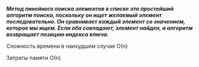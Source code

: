 ***Mетод линейного поиска элементов в списке это простейший алгоритм поиска, поскольку он ищет желаемый элемент последовательно.
Он сравнивает каждый элемент со значением, которое мы ищем. Если оба совпадают, элемент найден, и алгоритм возвращает позицию индекса ключа.***

Сложность времени в наихудшем случае О(n)

Затраты памяти О(n)
